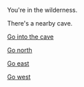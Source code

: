 You're in the wilderness.

There's a nearby cave.

[Go into the cave](cave.html)

[Go north](north.html)

[Go east](east.html)

[Go west](west.html)
